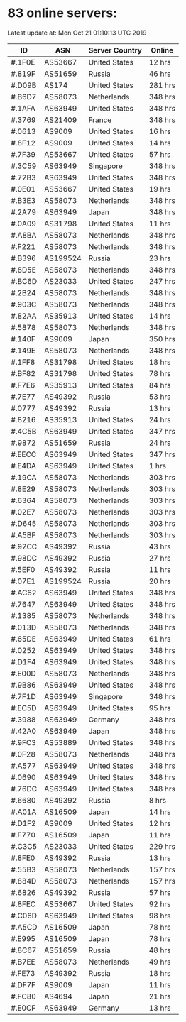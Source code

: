# 83 online servers:

Latest update at: Mon Oct 21 01:10:13 UTC 2019

| ID | ASN | Server Country | Online |
| -- | --- | -------------- | ------ |
| #.1F0E | AS53667 | United States | 12 hrs |
| #.819F | AS51659 | Russia | 46 hrs |
| #.D09B | AS174 | United States | 281 hrs |
| #.B6D7 | AS58073 | Netherlands | 348 hrs |
| #.1AFA | AS63949 | United States | 348 hrs |
| #.3769 | AS21409 | France | 348 hrs |
| #.0613 | AS9009 | United States | 16 hrs |
| #.8F12 | AS9009 | United States | 14 hrs |
| #.7F39 | AS53667 | United States | 57 hrs |
| #.3C59 | AS63949 | Singapore | 348 hrs |
| #.72B3 | AS63949 | United States | 348 hrs |
| #.0E01 | AS53667 | United States | 19 hrs |
| #.B3E3 | AS58073 | Netherlands | 348 hrs |
| #.2A79 | AS63949 | Japan | 348 hrs |
| #.0A09 | AS31798 | United States | 11 hrs |
| #.A8BA | AS58073 | Netherlands | 348 hrs |
| #.F221 | AS58073 | Netherlands | 348 hrs |
| #.B396 | AS199524 | Russia | 23 hrs |
| #.8D5E | AS58073 | Netherlands | 348 hrs |
| #.BC6D | AS23033 | United States | 247 hrs |
| #.2B24 | AS58073 | Netherlands | 348 hrs |
| #.903C | AS58073 | Netherlands | 348 hrs |
| #.82AA | AS35913 | United States | 14 hrs |
| #.5878 | AS58073 | Netherlands | 348 hrs |
| #.140F | AS9009 | Japan | 350 hrs |
| #.149E | AS58073 | Netherlands | 348 hrs |
| #.1FF8 | AS31798 | United States | 18 hrs |
| #.BF82 | AS31798 | United States | 78 hrs |
| #.F7E6 | AS35913 | United States | 84 hrs |
| #.7E77 | AS49392 | Russia | 53 hrs |
| #.0777 | AS49392 | Russia | 13 hrs |
| #.8216 | AS35913 | United States | 24 hrs |
| #.4C5B | AS63949 | United States | 347 hrs |
| #.9872 | AS51659 | Russia | 24 hrs |
| #.EECC | AS63949 | United States | 347 hrs |
| #.E4DA | AS63949 | United States | 1 hrs |
| #.19CA | AS58073 | Netherlands | 303 hrs |
| #.8E29 | AS58073 | Netherlands | 303 hrs |
| #.6364 | AS58073 | Netherlands | 303 hrs |
| #.02E7 | AS58073 | Netherlands | 303 hrs |
| #.D645 | AS58073 | Netherlands | 303 hrs |
| #.A5BF | AS58073 | Netherlands | 303 hrs |
| #.92CC | AS49392 | Russia | 43 hrs |
| #.98DC | AS49392 | Russia | 27 hrs |
| #.5EF0 | AS49392 | Russia | 11 hrs |
| #.07E1 | AS199524 | Russia | 20 hrs |
| #.AC62 | AS63949 | United States | 348 hrs |
| #.7647 | AS63949 | United States | 348 hrs |
| #.1385 | AS58073 | Netherlands | 348 hrs |
| #.013D | AS58073 | Netherlands | 348 hrs |
| #.65DE | AS63949 | United States | 61 hrs |
| #.0252 | AS63949 | United States | 348 hrs |
| #.D1F4 | AS63949 | United States | 348 hrs |
| #.E00D | AS58073 | Netherlands | 348 hrs |
| #.9B86 | AS63949 | United States | 348 hrs |
| #.7F1D | AS63949 | Singapore | 348 hrs |
| #.EC5D | AS63949 | United States | 95 hrs |
| #.3988 | AS63949 | Germany | 348 hrs |
| #.42A0 | AS63949 | Japan | 348 hrs |
| #.9FC3 | AS53889 | United States | 348 hrs |
| #.0F28 | AS58073 | Netherlands | 348 hrs |
| #.A577 | AS63949 | United States | 348 hrs |
| #.0690 | AS63949 | United States | 348 hrs |
| #.76DC | AS63949 | United States | 348 hrs |
| #.6680 | AS49392 | Russia | 8 hrs |
| #.A01A | AS16509 | Japan | 14 hrs |
| #.D1F2 | AS9009 | United States | 12 hrs |
| #.F770 | AS16509 | Japan | 11 hrs |
| #.C3C5 | AS23033 | United States | 229 hrs |
| #.8FE0 | AS49392 | Russia | 13 hrs |
| #.55B3 | AS58073 | Netherlands | 157 hrs |
| #.884D | AS58073 | Netherlands | 157 hrs |
| #.6826 | AS49392 | Russia | 57 hrs |
| #.8FEC | AS53667 | United States | 92 hrs |
| #.C06D | AS63949 | United States | 98 hrs |
| #.A5CD | AS16509 | Japan | 78 hrs |
| #.E995 | AS16509 | Japan | 78 hrs |
| #.8C67 | AS51659 | Russia | 48 hrs |
| #.B7EE | AS58073 | Netherlands | 49 hrs |
| #.FE73 | AS49392 | Russia | 18 hrs |
| #.DF7F | AS9009 | Japan | 11 hrs |
| #.FC80 | AS4694 | Japan | 21 hrs |
| #.E0CF | AS63949 | Germany | 13 hrs |


